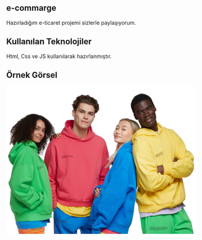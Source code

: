 ## e-commarge

Hazırladığım e-ticaret projemi sizlerle paylaşıyorum.


## Kullanılan Teknolojiler

Html, Css ve JS kullanılarak hazırlanmıştır.


## Örnek Görsel

![](./images/home.png)
 
 
